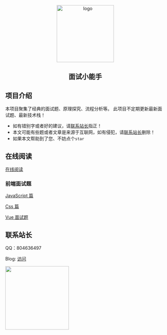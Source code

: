 <p align="center"><a href="https://xugaoyi.com/" target="_blank" rel="noopener noreferrer"><img width="180" src="https://pic1.xuehuaimg.com/proxy/https://cdn.jsdelivr.net/gh/linsxw/doc-images/img/plan.png" alt="logo"></a></p>

<h2 align="center">面试小能手</h2>

## 项目介绍

本项目聚集了经典的面试题、原理探究、流程分析等。 此项目不定期更新最新面试题、最新技术栈！

- 如有错别字或者好的建议，请[联系站长](https://doc.xhany.cn/pages/f7ba78/)指正！
- 本文可能有些题或者文章是来源于互联网，如有侵犯，请[联系站长](https://doc.xhany.cn/pages/f7ba78/)删除！
- 如果本文帮助到了您、不妨点个`star`

## 在线阅读

[在线阅读](https://doc.xhany.cn/)

### 前端面试题

[JavaScript 篇](https://doc.xhany.cn/pages/297d8c/)

[Css 篇](https://doc.xhany.cn/pages/22dab2/)

[Vue 面试题](https://doc.xhany.cn/pages/2f804f/)

## 联系站长

QQ：804636497

Blog: [访问](https://www.xhany.cn/)

<img src="https://pic1.xuehuaimg.com/proxy/https://cdn.jsdelivr.net/gh/linsxw/doc-images/img/202205281856155.jpg" width="200">
